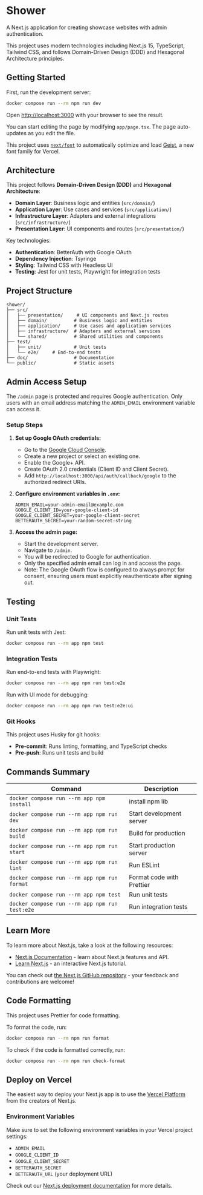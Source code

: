 # Shower

A Next.js application for creating showcase websites with admin authentication.

This project uses modern technologies including Next.js 15, TypeScript, Tailwind CSS, and follows Domain-Driven Design (DDD) and Hexagonal Architecture principles.

## Getting Started

First, run the development server:

```bash
docker compose run --rm npm run dev
```

Open [http://localhost:3000](http://localhost:3000) with your browser to see the result.

You can start editing the page by modifying `app/page.tsx`. The page auto-updates as you edit the file.

This project uses [`next/font`](https://nextjs.org/docs/app/building-your-application/optimizing/fonts) to automatically optimize and load [Geist](https://vercel.com/font), a new font family for Vercel.

## Architecture

This project follows **Domain-Driven Design (DDD)** and **Hexagonal Architecture**:

- **Domain Layer**: Business logic and entities (`src/domain/`)
- **Application Layer**: Use cases and services (`src/application/`)
- **Infrastructure Layer**: Adapters and external integrations (`src/infrastructure/`)
- **Presentation Layer**: UI components and routes (`src/presentation/`)

Key technologies:

- **Authentication**: BetterAuth with Google OAuth
- **Dependency Injection**: Tsyringe
- **Styling**: Tailwind CSS with Headless UI
- **Testing**: Jest for unit tests, Playwright for integration tests

## Project Structure

```
shower/
├── src/
│   ├── presentation/     # UI components and Next.js routes
│   ├── domain/          # Business logic and entities
│   ├── application/     # Use cases and application services
│   ├── infrastructure/  # Adapters and external services
│   └── shared/          # Shared utilities and components
├── test/
│   ├── unit/            # Unit tests
│   └── e2e/     # End-to-end tests
├── doc/                 # Documentation
└── public/              # Static assets
```

## Admin Access Setup

The `/admin` page is protected and requires Google authentication. Only users with an email address matching the `ADMIN_EMAIL` environment variable can access it.

### Setup Steps

1. **Set up Google OAuth credentials:**
   - Go to the [Google Cloud Console](https://console.cloud.google.com/).
   - Create a new project or select an existing one.
   - Enable the Google+ API.
   - Create OAuth 2.0 credentials (Client ID and Client Secret).
   - Add `http://localhost:3000/api/auth/callback/google` to the authorized redirect URIs.

2. **Configure environment variables in `.env`:**

   ```
   ADMIN_EMAIL=your-admin-email@example.com
   GOOGLE_CLIENT_ID=your-google-client-id
   GOOGLE_CLIENT_SECRET=your-google-client-secret
   BETTERAUTH_SECRET=your-random-secret-string
   ```

3. **Access the admin page:**
   - Start the development server.
   - Navigate to `/admin`.
   - You will be redirected to Google for authentication.
   - Only the specified admin email can log in and access the page.
   - Note: The Google OAuth flow is configured to always prompt for consent, ensuring users must explicitly reauthenticate after signing out.

## Testing

### Unit Tests

Run unit tests with Jest:

```bash
docker compose run --rm app npm test
```

### Integration Tests

Run end-to-end tests with Playwright:

```bash
docker compose run --rm app npm run test:e2e
```

Run with UI mode for debugging:

```bash
docker compose run --rm app npm run test:e2e:ui
```

### Git Hooks

This project uses Husky for git hooks:

- **Pre-commit**: Runs linting, formatting, and TypeScript checks
- **Pre-push**: Runs unit tests and build

## Commands Summary

| Command                                        | Description               |
| ---------------------------------------------- | ------------------------- |
| `docker compose run --rm app npm install`      | install npm lib           |
| `docker compose run --rm app npm run dev`      | Start development server  |
| `docker compose run --rm app npm run build`    | Build for production      |
| `docker compose run --rm app npm run start`    | Start production server   |
| `docker compose run --rm app npm run lint`     | Run ESLint                |
| `docker compose run --rm app npm run format`   | Format code with Prettier |
| `docker compose run --rm app npm test`         | Run unit tests            |
| `docker compose run --rm app npm run test:e2e` | Run integration tests     |

## Learn More

To learn more about Next.js, take a look at the following resources:

- [Next.js Documentation](https://nextjs.org/docs) - learn about Next.js features and API.
- [Learn Next.js](https://nextjs.org/learn) - an interactive Next.js tutorial.

You can check out [the Next.js GitHub repository](https://github.com/vercel/next.js) - your feedback and contributions are welcome!

## Code Formatting

This project uses Prettier for code formatting.

To format the code, run:

```bash
docker compose run --rm npm run format
```

To check if the code is formatted correctly, run:

```bash
docker compose run --rm npm run check-format
```

## Deploy on Vercel

The easiest way to deploy your Next.js app is to use the [Vercel Platform](https://vercel.com/new?utm_medium=default-template&filter=next.js&utm_source=create-next-app&utm_campaign=create-next-app-readme) from the creators of Next.js.

### Environment Variables

Make sure to set the following environment variables in your Vercel project settings:

- `ADMIN_EMAIL`
- `GOOGLE_CLIENT_ID`
- `GOOGLE_CLIENT_SECRET`
- `BETTERAUTH_SECRET`
- `BETTERAUTH_URL` (your deployment URL)

Check out our [Next.js deployment documentation](https://nextjs.org/docs/app/building-your-application/deploying) for more details.
